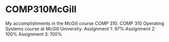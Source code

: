 # COMP310McGill

My accomplishments in the McGill course COMP 310.
COMP 310 Operating Systems course at McGill University.
Assignment 1: 97%
Assignment 2: 100%
Assignment 3: 100%
